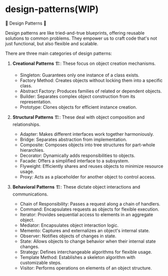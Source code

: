 # design-patterns(WIP)
🧩 Design Patterns 🧩

Design patterns are like tried-and-true blueprints, offering reusable solutions to common problems. They empower us to craft code that's not just functional, but also flexible and scalable.

There are three main categories of design patterns:

1. **Creational Patterns** 🏗️: These focus on object creation mechanisms.
   - Singleton: Guarantees only one instance of a class exists.
   - Factory Method: Creates objects without locking them into a specific class.
   - Abstract Factory: Produces families of related or dependent objects.
   - Builder: Separates complex object construction from its representation.
   - Prototype: Clones objects for efficient instance creation.

2. **Structural Patterns** 🏗️: These deal with object composition and relationships.
   - Adapter: Makes different interfaces work together harmoniously.
   - Bridge: Separates abstraction from implementation.
   - Composite: Composes objects into tree structures for part-whole hierarchies.
   - Decorator: Dynamically adds responsibilities to objects.
   - Facade: Offers a simplified interface to a subsystem.
   - Flyweight: Efficiently shares and reuses objects to minimize resource usage.
   - Proxy: Acts as a placeholder for another object to control access.

3. **Behavioral Patterns** 🏗️: These dictate object interactions and communications.
   - Chain of Responsibility: Passes a request along a chain of handlers.
   - Command: Encapsulates requests as objects for flexible execution.
   - Iterator: Provides sequential access to elements in an aggregate object.
   - Mediator: Encapsulates object interaction logic.
   - Memento: Captures and externalizes an object's internal state.
   - Observer: Notifies objects of changes in state.
   - State: Allows objects to change behavior when their internal state changes.
   - Strategy: Defines interchangeable algorithms for flexible usage.
   - Template Method: Establishes a skeleton algorithm with customizable steps.
   - Visitor: Performs operations on elements of an object structure.
